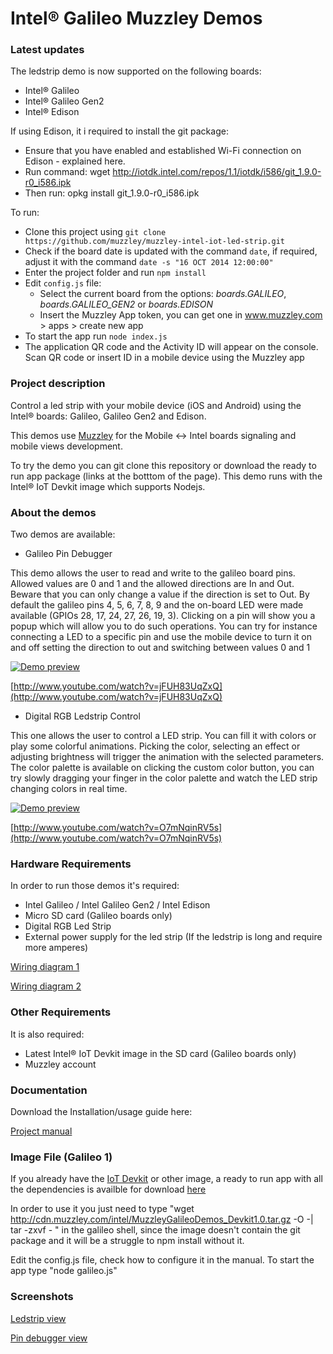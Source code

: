 Intel® Galileo Muzzley Demos
========================

### Latest updates

The ledstrip demo is now supported on the following boards:
  - Intel® Galileo
  - Intel® Galileo Gen2
  - Intel® Edison

If using Edison, it i required to install the git package:
  - Ensure that you have enabled and established Wi-Fi connection on Edison - explained here.
  - Run command: wget http://iotdk.intel.com/repos/1.1/iotdk/i586/git_1.9.0-r0_i586.ipk
  - Then run: opkg install git_1.9.0-r0_i586.ipk

To run:
  - Clone this project using `git clone https://github.com/muzzley/muzzley-intel-iot-led-strip.git`
  - Check if the board date is updated with the command `date`, if required, adjust it with the command `date -s "16 OCT 2014 12:00:00"`
  - Enter the project folder and run `npm install`
  - Edit `config.js` file:
      - Select the current board from the options: *boards.GALILEO*, *boards.GALILEO_GEN2* or *boards.EDISON*
      - Insert the Muzzley App token, you can get one in www.muzzley.com  > apps > create new app
  - To start the app run `node index.js`
  - The application QR code and the Activity ID will appear on the console. Scan QR code or insert ID in a mobile device using the Muzzley app




### Project description

Control a led strip with your mobile device (iOS and Android) using the Intel® boards: Galileo, Galileo Gen2 and Edison.

This demos use [Muzzley](http://www.muzzley.com) for the Mobile <-> Intel boards signaling and mobile views development.

To try the demo you can git clone this repository or download the ready to run app package (links at the botttom of the page). This demo runs with the Intel® IoT Devkit image which supports Nodejs.

### About the demos

Two demos are available:
  - Galileo Pin Debugger

  This demo allows the user to read and write to the galileo board pins. Allowed values are 0 and 1 and the allowed directions are In and Out. Beware that you can only change a value if the direction is set to Out.
  By default the galileo pins 4, 5, 6, 7, 8, 9 and the on-board LED were made available (GPIOs 28, 17, 24, 27, 26, 19, 3).
  Clicking on a pin will show you a popup which will allow you to do such operations. You can try for instance connecting a LED to a specific pin and use the mobile device to turn it on and off setting the direction to out and switching between values 0 and 1

[![Demo preview](http://img.youtube.com/vi/jFUH83UqZxQ/0.jpg)](http://www.youtube.com/watch?v=jFUH83UqZxQ)

[http://www.youtube.com/watch?v=jFUH83UqZxQ](http://www.youtube.com/watch?v=jFUH83UqZxQ)

  - Digital RGB Ledstrip Control

  This one allows the user to control a LED strip. You can fill it with colors or play some colorful animations. Picking the color, selecting an effect or adjusting brightness will trigger the animation with the selected parameters. The color palette is available on clicking the custom color button, you can try slowly dragging your finger in the color palette and watch the LED strip changing colors in real time.

[![Demo preview](http://img.youtube.com/vi/O7mNqinRV5s/0.jpg)](http://www.youtube.com/watch?v=O7mNqinRV5s)

[http://www.youtube.com/watch?v=O7mNqinRV5s](http://www.youtube.com/watch?v=O7mNqinRV5s)

### Hardware Requirements

In order to run those demos it's required:
  - Intel Galileo / Intel Galileo Gen2 / Intel Edison
  - Micro SD card (Galileo boards only)
  - Digital RGB Led Strip
  - External power supply for the led strip (If the ledstrip is long and require more amperes)

[Wiring diagram 1](https://raw.github.com/v0od0oChild/MuzzleyGalileoDemos/master/docs/wiring_diagram.png)

[Wiring diagram 2](https://raw.github.com/v0od0oChild/MuzzleyGalileoDemos/master/docs/another_wiring_diagram.png)


### Other Requirements

It is also required:
  - Latest Intel® IoT Devkit image in the SD card (Galileo boards only)
  - Muzzley account


### Documentation

Download the Installation/usage guide here:

[Project manual](https://raw.github.com/v0od0oChild/MuzzleyGalileoDemos/master/docs/manual_v1.3.pdf)


### Image File (Galileo 1)

If you already have the [IoT Devkit](http://software.intel.com/en-us/iotdevkit) or other image, a ready to run app with all the dependencies is availble for download [here](http://cdn.muzzley.com/intel/MuzzleyGalileoDemos_Devkit1.0.tar.gz)

In order to use it you just need to type "wget http://cdn.muzzley.com/intel/MuzzleyGalileoDemos_Devkit1.0.tar.gz -O -| tar -zxvf -
" in the galileo shell, since the image doesn't contain the git package and it will be a struggle to npm install without it.

Edit the config.js file, check how to configure it in the manual.
To start the app type "node galileo.js"


### Screenshots

[Ledstrip view](https://raw.github.com/v0od0oChild/MuzzleyGalileoDemos/master/Screenshots/ledstrip_control.png)

[Pin debugger view](https://raw.github.com/v0od0oChild/MuzzleyGalileoDemos/master/Screenshots/pin_debugger.png)

